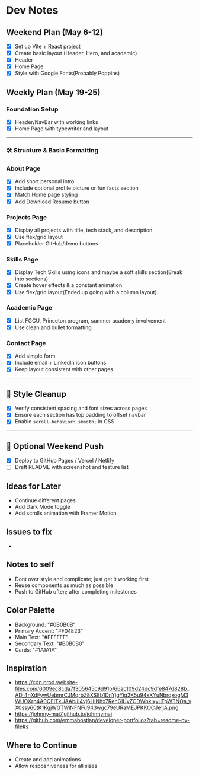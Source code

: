 # Dev Notes

## Weekend Plan (May 6-12)

- [x] Set up Vite + React project
- [x] Create basic layout (Header, Hero, and academic)
- [x] Header
- [x] Home Page
- [x] Style with Google Fonts(Probably Poppins)

## Weekly Plan (May 19-25)

### Foundation Setup

- [x] Header/NavBar with working links
- [x] Home Page with typewriter and layout

---

### 🛠️ Structure & Basic Formatting

### About Page

- [x] Add short personal intro
- [x] Include optional profile picture or fun facts section
- [x] Match Home page styling
- [x] Add Download Resume button

### Projects Page

- [x] Display all projects with title, tech stack, and description
- [x] Use flex/grid layout
- [x] Placeholder GitHub/demo buttons

### Skills Page

- [x] Display Tech Skills using icons and maybe a soft skills section(Break into sections)
- [x] Create hover effects & a constant animation
- [x] Use flex/grid layout(Ended up going with a column layout)

### Academic Page

- [x] List FGCU, Princeton program, summer academy involvement
- [x] Use clean and bullet formatting

### Contact Page

- [x] Add simple form
- [x] Include email + LinkedIn icon buttons
- [x] Keep layout consistent with other pages

---

## 🎨 Style Cleanup

- [x] Verify consistent spacing and font sizes across pages
- [x] Ensure each section has top padding to offset navbar
- [x] Enable `scroll-behavior: smooth;` in CSS

---

## 🚀 Optional Weekend Push

- [x] Deploy to GitHub Pages / Vercel / Netlify
- [ ] Draft README with screenshot and feature list

## Ideas for Later

- Continue different pages
- Add Dark Mode toggle
- Add scrolls animation with Framer Motion

## Issues to fix

-

## Notes to self

- Dont over style and complicate; just get it working first
- Reuse components as much as possible
- Push to GitHub often; after completing milestones

## Color Palette

- Background: "#0B0B0B"
- Primary Accent: "#F04E23"
- Main Text: "#FFFFFF"
- Secondary Text: "#B0B0B0"
- Cards: "#1A1A1A"

## Inspiration

- https://cdn.prod.website-files.com/6009ec8cda7f305645c9d91b/66ac109d24dc9dfe847d828b_AD_4nXdFywUebmrCJMqrbZ8XS8b1DnYjqYig2K5u94xXYuNbrqxogM3WUOXrp4A0QElTkUAAbJl4vj6HINhx7RehGlUyZCDWbkIxyuTpWTNOa_vX0ssy60tK1KgjWGTWiNFNFu943wgc79eURaMEJPKKOCJe1jA.png
- https://johnny-mai7.github.io/johnnymai
- https://github.com/emmabostian/developer-portfolios?tab=readme-ov-file#s

## Where to Continue

- Create and add animations
- Allow resposniveness for all sizes
